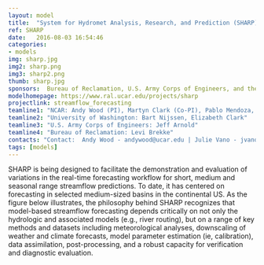 ```yaml
---
layout: model
title:  "System for Hydromet Analysis, Research, and Prediction (SHARP)"
ref: SHARP
date:   2016-08-03 16:54:46
categories:
- models
img: sharp.jpg
img2: sharp.png
img3: sharp2.png
thumb: sharp.jpg
sponsors:  Bureau of Reclamation, U.S. Army Corps of Engineers, and the National Oceanic and Atmospheric Administration
modelhomepage: https://www.ral.ucar.edu/projects/sharp
projectlink: streamflow_forecasting
teamline1: "NCAR: Andy Wood (PI), Martyn Clark (Co-PI), Pablo Mendoza, Andy Newman, Ethan Gutmann"
teamline2: "University of Washington: Bart Nijssen, Elizabeth Clark"
teamline3: "U.S. Army Corps of Engineers: Jeff Arnold"
teamline4: "Bureau of Reclamation: Levi Brekke" 
contacts: "Contact:  Andy Wood - andywood@ucar.edu | Julie Vano - jvano@ucar.edu"
tags: [models]
---
```


SHARP is being designed to facilitate the demonstration and evaluation of variations in the real-time forecasting workflow for short, medium and seasonal range streamflow predictions. To date, it has centered on forecasting in selected medium-sized basins in the continental US. As the figure below illustrates, the philosophy behind SHARP recognizes that model-based streamflow forecasting depends critically on not only the hydrologic and associated models (e.g., river routing), but on a range of key methods and datasets including meteorological analyses, downscaling of weather and climate forecasts, model parameter estimation (ie, calibration), data assimilation, post-processing, and a robust capacity for verification and diagnostic evaluation.
